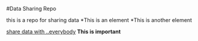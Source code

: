 #Data Sharing Repo

this is a repo for sharing data
*This is an element
*This is another element

[share data with ..everybody](https://github.com/CarlosEspondaNieto/data-storage)
**This is important**


